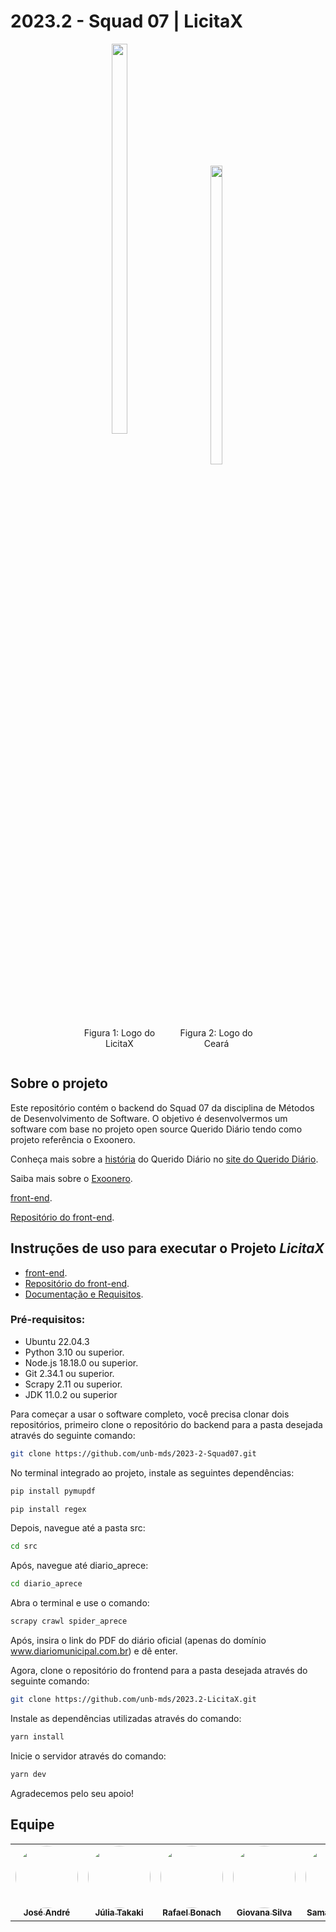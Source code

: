 # 2023.2 - Squad 07 | LicitaX
<div align="center">
    <div style="display: inline-block; width: 30%; text-align: center;">
        <img src="https://i.pinimg.com/originals/bd/db/4d/bddb4d5d400a2724f5a94b3982d3d61e.png" style="width: 40%;"/>
        <p>Figura 1: Logo do LicitaX</p>
    </div>
    <div style="display: inline-block; width: 30%; text-align: center;">
        <img src="https://i.pinimg.com/originals/b1/b2/25/b1b225927006e0aab62fdc6e105f13f8.png" style="width: 35%;"/>
        <p>Figura 2: Logo do Ceará</p>
    </div>
</div>

## Sobre o projeto
Este repositório contém o backend do Squad 07 da disciplina de Métodos de Desenvolvimento de Software. O objetivo é desenvolvermos um software com base no projeto open source Querido Diário tendo como projeto referência o Exoonero.

Conheça mais sobre a <a href="https://queridodiario.ok.org.br/sobre">história</a> do Querido Diário no <a href="https://queridodiario.ok.org.br/">site do Querido Diário</a>.

Saiba mais sobre o <a href="https://exoonero.org/sobre/">Exoonero</a>. 

<a href="https://unb-mds.github.io/2023.2-LicitaX/">front-end</a>.

<a href="https://github.com/unb-mds/2023.2-LicitaX">Repositório do front-end</a>.

## Instruções de uso para executar o Projeto *LicitaX*

- <a href="https://unb-mds.github.io/2023.2-LicitaX/">front-end</a>.
- <a href="https://github.com/unb-mds/2023.2-LicitaX">Repositório do front-end</a>.
- <a href="https://unb-mds.github.io/2023-2-Squad07/">Documentação e Requisitos</a>.

### Pré-requisitos:

- Ubuntu 22.04.3
- Python 3.10 ou superior.
- Node.js 18.18.0 ou superior.
- Git 2.34.1 ou superior.
- Scrapy 2.11 ou superior.
- JDK 11.0.2 ou superior

Para começar a usar o software completo, você precisa clonar dois repositórios, primeiro clone o repositório do backend para a pasta desejada através do seguinte comando:

```bash
git clone https://github.com/unb-mds/2023-2-Squad07.git
```
No terminal integrado ao projeto, instale as seguintes dependências:

```bash
pip install pymupdf
```

```bash
pip install regex
```
Depois, navegue até a pasta src:

```bash
cd src
```

Após, navegue até diario_aprece:

```bash
cd diario_aprece
```

Abra o terminal e use o comando:

```bash
scrapy crawl spider_aprece
```

Após, insira o link do PDF do diário oficial (apenas do domínio www.diariomunicipal.com.br) e dê enter.

Agora, clone o repositório do frontend para a pasta desejada através do seguinte comando:

```bash
git clone https://github.com/unb-mds/2023.2-LicitaX.git
```

Instale as dependências utilizadas através do comando:

```bash
yarn install
```

Inicie o servidor através do comando:

```bash
yarn dev
```

Agradecemos pelo seu apoio!


## Equipe

<table>
  <tr>
    <td align="center"><a href="https://github.com/joseandre25"><img style="border-radius: 50%;" src="https://avatars.githubusercontent.com/u/98027989?v=4" width="100px;" alt=""/><br /><sub><b>José André</b></sub></a><br />
    <td align="center"><a href="https://github.com/juliatakaki"><img style="border-radius: 50%;" src="https://avatars.githubusercontent.com/u/72303464?v=4" width="100px;" alt=""/><br /><sub><b>Júlia Takaki</b></sub></a><br />
    <td align="center"><a href="https://github.com/RafaBonach"><img style="border-radius: 50%;" src="https://avatars.githubusercontent.com/u/104152350?v=4" width="100px;" alt=""/><br /><sub><b>Rafael Bonach</b></sub></a><br />
    <td align="center"><a href="https://github.com/gio221"><img style="border-radius: 50%;" src="https://avatars.githubusercontent.com/u/111579005?v=4" width="100px;" alt=""/><br /><sub><b>Giovana Silva</b></sub></a><br /><a href="Link git" title="Rocketseat"></a></td>
    <td align="center"><a href="https://github.com/samarawwleticia"><img style="border-radius: 50%;" src="https://avatars.githubusercontent.com/u/129631162?v=4" width="100px;" alt=""/><br /><sub><b>Samara Letícia</b></sub></a><br />
  </tr>
</table>
